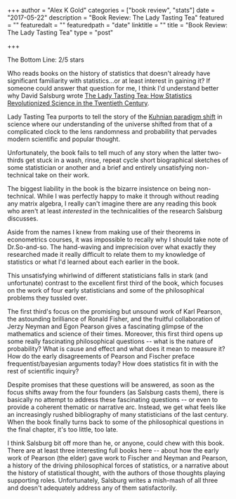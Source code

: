 +++
author = "Alex K Gold"
categories = ["book review", "stats"]
date = "2017-05-22"
description = "Book Review: The Lady Tasting Tea"
featured = ""
featuredalt = ""
featuredpath = "date"
linktitle = ""
title = "Book Review: The Lady Tasting Tea"
type = "post"

+++

The Bottom Line: 2/5 stars

Who reads books on the history of statistics that doesn't already have significant familiarity with statistics...or at least interest in gaining it? If someone could answer that question for me, I think I'd understand better why David Salsburg wrote [The Lady Tasting Tea: How Statistics Revolutionized Science in the Twentieth Century](https://www.amazon.com/Lady-Tasting-Tea-Statistics-Revolutionized/dp/0805071342).

Lady Tasting Tea purports to tell the story of the [Kuhnian paradigm shift](https://www.theguardian.com/science/2012/aug/19/thomas-kuhn-structure-scientific-revolutions) in science where our understanding of the universe shifted from that of a complicated clock to the lens randomness and probability that pervades modern scientific and popular thought. 

Unfortunately, the book fails to tell much of any story when the latter two-thirds get stuck in a wash, rinse, repeat cycle short biographical sketches of some statistician or another and a brief and entirely unsatisfying non-technical take on their work. 

The biggest liability in the book is the bizarre insistence on being non-technical. While I was perfectly happy to make it through without reading any matrix algebra, I really can't imagine there are any reading this book who aren't at least *interested* in the technicalities of the research Salsburg discusses. 

Aside from the names I knew from making use of their theorems in econometrics courses, it was impossible to recally why I should take note of Dr.So-and-so. The hand-waving and imprecision over what exactly they researched made it really difficult to relate them to my knowledge of statistics or what I'd learned about each earlier in the book. 

This unsatisfying whirlwind of different statisticians falls in stark (and unfortunate) contrast to the excellent first third of the book, which focuses on the work of four early statisticians and some of the philosophical problems they tussled over. 

The first third's focus on the promising but unsound work of Karl Pearson, the astounding brilliance of Ronald Fisher, and the fruitful collaboration of Jerzy Neyman and Egon Pearson gives a fascinating glimpse of the mathematics and science of their times. Moreover, this first third opens up some really fascinating philosophical questions -- what is the nature of probability? What is cause and effect and what does it mean to measure it? How do the early disagreements of Pearson and Fischer preface frequentist/bayesian arguments today? How does statistics fit in with the rest of scientific inquiry?

Despite promises that these questions will be answered, as soon as the focus shifts away from the four founders (as Salsburg casts them), there is basically no attempt to address these fascinating questions -- or even to provide a coherent thematic or narrative arc. Instead, we get what feels like an increasingly rushed bibliography of many statisticians of the last century. When the book finally turns back to some of the philosophical questions in the final chapter, it's too little, too late.

I think Salsburg bit off more than he, or anyone, could chew with this book. There are at least three interesting full books here -- about how the early work of Pearson (the elder) gave work to Fischer and Neyman and Pearson, a history of the driving philosophical forces of statistics, or a narrative about the history of statistical thought, with the authors of those thoughts playing supporting roles. Unfortunately, Salsburg writes a mish-mash of all three and doesn't adequately address any of them satisfactorily. 
